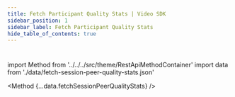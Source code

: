 ```yaml
---
title: Fetch Participant Quality Stats | Video SDK
sidebar_position: 1
sidebar_label: Fetch Participant Quality Stats
hide_table_of_contents: true
---
```


#

import Method from '../../../src/theme/RestApiMethodContainer'
import data from './data/fetch-session-peer-quality-stats.json'

<Method
{...data.fetchSessionPeerQualityStats}
/>
